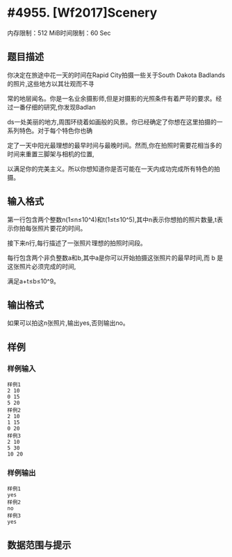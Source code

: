 # #4955. [Wf2017]Scenery

内存限制：512 MiB时间限制：60 Sec

## 题目描述

你决定在旅途中花一天的时间在Rapid City拍摄一些关于South Dakota Badlands的照片,这些地方以其壮观而不寻

常的地层闻名。你是一名业余摄影师,但是对摄影的光照条件有着严苛的要求。经过一番仔细的研究,你发现Badlan

ds一处美丽的地方,周围环绕着如画般的风景。你已经确定了你想在这里拍摄的一系列特色。对于每个特色你也确

定了一天中阳光最理想的最早时间与最晚时间。然而,你在拍照时需要花相当多的时间来重置三脚架与相机的位置,

以满足你的完美主义。所以你想知道你是否可能在一天内成功完成所有特色的拍摄。

## 输入格式

第一行包含两个整数n(1&le;n&le;10^4)和t(1&le;t&le;10^5),其中n表示你想拍的照片数量,t表示你拍每张照片要花的时间。

接下来n行,每行描述了一张照片理想的拍照时间段。

每行包含两个非负整数a和b,其中a是你可以开始拍摄这张照片的最早时间,而 b 是这张照片必须完成的时间,

满足a+t&le;b&le;10^9。

## 输出格式

如果可以拍这n张照片,输出yes,否则输出no。

## 样例

### 样例输入

    
    样例1
    2 10
    0 15
    5 20
    样例2
    2 10
    1 15
    0 20
    样例3
    2 10
    5 30
    10 20
    

### 样例输出

    
    样例1
    yes
    样例2
    no
    样例3
    yes
    

## 数据范围与提示
